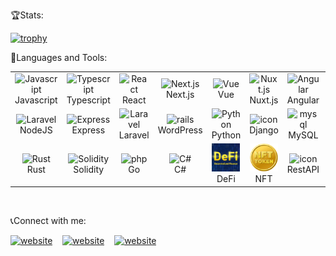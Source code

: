 
🏆Stats:

[![trophy](https://github-profile-trophy.vercel.app/?username=ryo-ma&theme=onedark)](https://github.com/ryo-ma/github-profile-trophy)

🔨Languages and Tools:


<table align="center">
<tr>
  <td align="center" width="90">
      <img src="https://techstack-generator.vercel.app/js-icon.svg" alt="Javascript" width="45" height="45" />
      <br>Javascript
  </td>
  <td align="center" width="90">
      <img src="https://techstack-generator.vercel.app/ts-icon.svg" alt="Typescript" width="45" height="45" /> 
      <br>Typescript
  </td>
  <td align="center" width="90">
      <img src="https://techstack-generator.vercel.app/react-icon.svg" alt="React" width="45" height="45" />
      <br>React
  </td>
  <td align="center" width="90">
      <img src="https://skillicons.dev/icons?i=nextjs" width="45" height="45" alt="Next.js" />
      <br>Next.js
  </td>
    <td align="center" width="90">
      <img src="https://skillicons.dev/icons?i=vue" width="45" height="45" alt="Vue" />
      <br>Vue
    </td>
    <td align="center" width="90">
      <img src="https://skillicons.dev/icons?i=nuxtjs" width="45" height="45" alt="Nuxt.js" />
      <br>Nuxt.js
    </td>
    <td align="center" width="90">
      <img src="https://skillicons.dev/icons?i=angular" width="45" height="45" alt="Angular" />
      <br>Angular
    </td>
    <td align="center" width="90">
      <img src="https://skillicons.dev/icons?i=threejs" width="45" height="45" alt="Three.js" />
      <br>Three.js
    </td>
  </tr>
<tr>
   <td align="center" width="90">
      <img src="https://skillicons.dev/icons?i=nodejs" width="45" height="45" alt="Laravel" />
      <br>NodeJS
    </td>
     <td align="center" width="90">
      <img src="https://skillicons.dev/icons?i=express" width="45" height="45" alt="Express" />
      <br>Express
    </td>
    <td align="center" width="90">
      <img src="https://skillicons.dev/icons?i=laravel" width="45" height="45" alt="Laravel" />
      <br>Laravel
    </td>
    <td align="center" width="90">
      <img src="https://skillicons.dev/icons?i=wordpress" width="45" height="45" alt="rails" />
      <br>WordPress
    </td>
      <td align="center" width="90">
      <img src="https://skillicons.dev/icons?i=python" width="45" height="45" alt="Python" />
      <br>Python
    </td>
    <td align="center" width="90">
      <img src="https://techstack-generator.vercel.app/django-icon.svg" alt="icon" width="45" height="45" />
      <br>Django
    </td>
   <td align="center" width="90">
      <img src="https://skillicons.dev/icons?i=mysql" width="45" height="45" alt="mysql" />
      <br>MySQL
    </td>
    <td align="center" width="90">
      <img src="https://skillicons.dev/icons?i=mongodb" width="45" height="45" alt="php" />
      <br>Mongo
    </td>
     </tr>
     <tr>  
       <td align="center" width="90">
      <img src="https://skillicons.dev/icons?i=rust" width="45" height="45" alt="Rust" />
        <br>Rust
      </td>
      <td align="center" width="90">
        <img src="https://skillicons.dev/icons?i=solidity" width="45" height="45" alt="Solidity" />
        <br>Solidity
      </td>
      <td align="center" width="90">
        <img src="https://skillicons.dev/icons?i=go" width="45" height="45" alt="php" />
        <br>Go
      </td>
      <td align="center" width="90">
        <img src="https://skillicons.dev/icons?i=c#" width="45" height="45" alt="C#" />
        <br>C#
      <td align="center" width="90">
        <img src="https://github.com/kroim/profile/blob/master/icons/icon_defi.png?raw=true" height="45" >
        <br>DeFi
      </td>
       </td>
        <td align="center" width="90">
        <img src="https://github.com/kroim/profile/blob/master/icons/icon_nft.png?raw=true" height="45" >
        <br>NFT
      </td>
      <td align="center" width="90">
        <img src="https://techstack-generator.vercel.app/restapi-icon.svg" alt="icon" width="45" height="45" />
        <br>RestAPI
      </td>
      <td align="center" width="90">
        <img src="https://skillicons.dev/icons?i=fastapi" width="45" height="45" alt="Flutter" />
        <br>FastAPI
      </td>  
    </tr>
</table>
<br />


📞Connect with me:

[![website](https://img.icons8.com/fluency/48/000000/instagram-new.png)](https://www.instagram.com/haoyichen816)
&nbsp;&nbsp;
[![website](https://img.icons8.com/fluency/48/000000/linkedin.png)](https://www.linkedin.com/in/hiroki-kochi-b40111330/)
&nbsp;&nbsp;
[![website](https://img.icons8.com/fluency/48/000000/discord-new-logo.png)](https://discordhub.com/profile/465550439950057473)
&nbsp;&nbsp;








